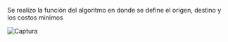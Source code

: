 Se realizo la función del algoritmo en donde se define el origen, destino y los costos minimos 


![Captura](https://github.com/ImManiManito/Data_Structure_And_Algorithms/assets/160420003/3270e074-d80e-4f3a-be18-fb770ee86629)
